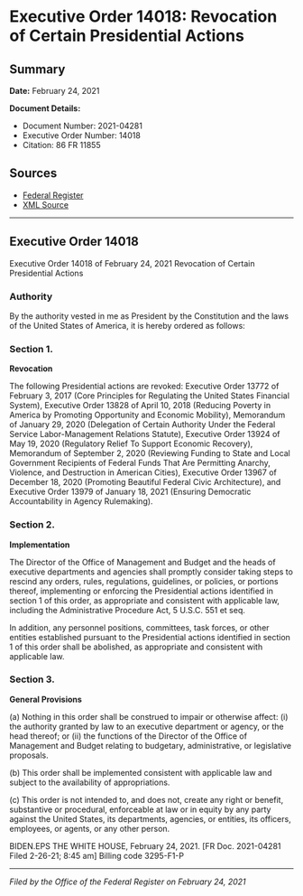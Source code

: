 # Executive Order 14018: Revocation of Certain Presidential Actions

## Summary

**Date:** February 24, 2021

**Document Details:**
- Document Number: 2021-04281
- Executive Order Number: 14018
- Citation: 86 FR 11855

## Sources
- [Federal Register](https://www.federalregister.gov/documents/2021/03/01/2021-04281/revocation-of-certain-presidential-actions)
- [XML Source](https://www.federalregister.gov/documents/full_text/xml/2021/03/01/2021-04281.xml)

---

## Executive Order 14018

Executive Order 14018 of February 24, 2021
Revocation of Certain Presidential Actions
### Authority

By the authority vested in me as President by the Constitution and the laws of the United States of America, it is hereby ordered as follows:
### Section 1.

**Revocation**

The following Presidential actions are revoked: Executive Order 13772 of February 3, 2017 (Core Principles for Regulating the United States Financial System), Executive Order 13828 of April 10, 2018 (Reducing Poverty in America by Promoting Opportunity and Economic Mobility), Memorandum of January 29, 2020 (Delegation of Certain Authority Under the Federal Service Labor-Management Relations Statute), Executive Order 13924 of May 19, 2020 (Regulatory Relief To Support Economic Recovery), Memorandum of September 2, 2020 (Reviewing Funding to State and Local Government Recipients of Federal Funds That Are Permitting Anarchy, Violence, and Destruction in American Cities), Executive Order 13967 of December 18, 2020 (Promoting Beautiful Federal Civic Architecture), and Executive Order 13979 of January 18, 2021 (Ensuring Democratic Accountability in Agency Rulemaking).
### Section 2.

**Implementation**

The Director of the Office of Management and Budget and the heads of executive departments and agencies shall promptly consider taking steps to rescind any orders, rules, regulations, guidelines, or policies, or portions thereof, implementing or enforcing the Presidential actions identified in section 1 of this order, as appropriate and consistent with applicable law, including the Administrative Procedure Act, 5 U.S.C. 551 
et seq.

In addition, any personnel positions, committees, task forces, or other entities established pursuant to the Presidential actions identified in section 1 of this order shall be abolished, as appropriate and consistent with applicable law.
### Section 3.

**General Provisions**

(a) Nothing in this order shall be construed to impair or otherwise affect:
    (i) the authority granted by law to an executive department or agency, or the head thereof; or
    (ii) the functions of the Director of the Office of Management and Budget relating to budgetary, administrative, or legislative proposals.

(b) This order shall be implemented consistent with applicable law and subject to the availability of appropriations.

(c) This order is not intended to, and does not, create any right or benefit, substantive or procedural, enforceable at law or in equity by any party against the United States, its departments, agencies, or entities, its officers, employees, or agents, or any other person.

BIDEN.EPS
THE WHITE HOUSE,
February 24, 2021.
[FR Doc. 2021-04281 
Filed 2-26-21; 8:45 am]
Billing code 3295-F1-P

---

*Filed by the Office of the Federal Register on February 24, 2021*
